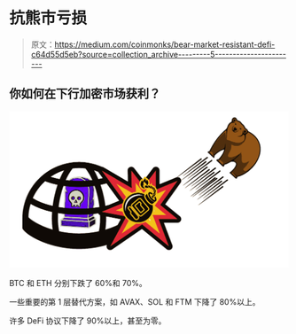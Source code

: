# 抗熊市亏损

> 原文：<https://medium.com/coinmonks/bear-market-resistant-defi-c64d55d5eb?source=collection_archive---------5----------------------->

## 你如何在下行加密市场获利？

![](img/d3c02cff70684be2db418788040898d3.png)

BTC 和 ETH 分别下跌了 60%和 70%。

一些重要的第 1 层替代方案，如 AVAX、SOL 和 FTM 下降了 80%以上。

许多 DeFi 协议下降了 90%以上，甚至为零。